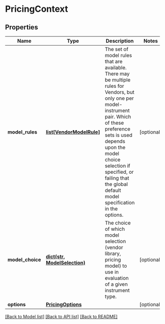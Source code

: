 # PricingContext

## Properties
Name | Type | Description | Notes
------------ | ------------- | ------------- | -------------
**model_rules** | [**list[VendorModelRule]**](VendorModelRule.md) | The set of model rules that are available. There may be multiple rules for Vendors, but only one per model-instrument pair.  Which of these preference sets is used depends upon the model choice selection if specified, or failing that the global default model specification  in the options. | [optional] 
**model_choice** | [**dict(str, ModelSelection)**](ModelSelection.md) | The choice of which model selection (vendor library, pricing model) to use in evaluation of a given instrument type. | [optional] 
**options** | [**PricingOptions**](PricingOptions.md) |  | [optional] 

[[Back to Model list]](../README.md#documentation-for-models) [[Back to API list]](../README.md#documentation-for-api-endpoints) [[Back to README]](../README.md)


